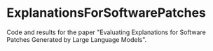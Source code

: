 # ExplanationsForSoftwarePatches
Code and results for the paper "Evaluating Explanations for Software Patches Generated by Large Language Models".
